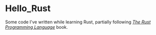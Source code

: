 # Hello_Rust

Some code I've written while learning Rust, partially following _[The Rust Programming Language](https://doc.rust-lang.org/stable/book/)_ book.
